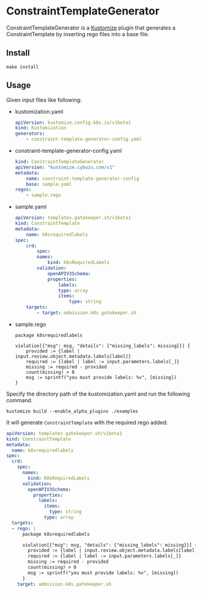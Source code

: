 # ConstraintTemplateGenerator

ConstraintTemplateGenerator is a [Kustomize](https://github.com/kubernetes-sigs/kustomize) plugin 
that generates a ConstraintTemplate by inserting rego files into a base file.

## Install

```console
make install
```

## Usage

Given input files like following:

* kustomization.yaml
    ```yaml
    apiVersion: kustomize.config.k8s.io/v1beta1
    kind: Kustomization
    generators:
        - constraint-template-generator-config.yaml
    ```
* constraint-template-generator-config.yaml
    ```yaml
    kind: ConstraintTemplateGenerator
    apiVersion: "kustomize.cybozu.com/v1"
    metadata:
        name: constraint-template-generator-config
        base: sample.yaml
    regos:
        - sample.rego
    ```
* sample.yaml
    ```yaml
    apiVersion: templates.gatekeeper.sh/v1beta1
    kind: ConstraintTemplate
    metadata:
        name: k8srequiredlabels
    spec:
        crd:
            spec:
            names:
                kind: K8sRequiredLabels
            validation:
                openAPIV3Schema:
                properties:
                    labels:
                    type: array
                    items:
                        type: string
        targets:
            - target: admission.k8s.gatekeeper.sh
    ```
* sample.rego
    ```
    package k8srequiredlabels

    violation[{"msg": msg, "details": {"missing_labels": missing}}] {
        provided := {label | input.review.object.metadata.labels[label]}
        required := {label | label := input.parameters.labels[_]}
        missing := required - provided
        count(missing) > 0
        msg := sprintf("you must provide labels: %v", [missing])
    }
    ```

Specify the directory path of the kustomization.yaml and run the following command.

```console
kustomize build --enable_alpha_plugins ./examples
```

It will generate `ConstraintTemplate` with the required rego added:

```yaml
apiVersion: templates.gatekeeper.sh/v1beta1
kind: ConstraintTemplate
metadata:
  name: k8srequiredlabels
spec:
  crd:
    spec:
      names:
        kind: K8sRequiredLabels
      validation:
        openAPIV3Schema:
          properties:
            labels:
              items:
                type: string
              type: array
  targets:
  - rego: |
      package k8srequiredlabels

      violation[{"msg": msg, "details": {"missing_labels": missing}}] {
        provided := {label | input.review.object.metadata.labels[label]}
        required := {label | label := input.parameters.labels[_]}
        missing := required - provided
        count(missing) > 0
        msg := sprintf("you must provide labels: %v", [missing])
      }
    target: admission.k8s.gatekeeper.sh
```
